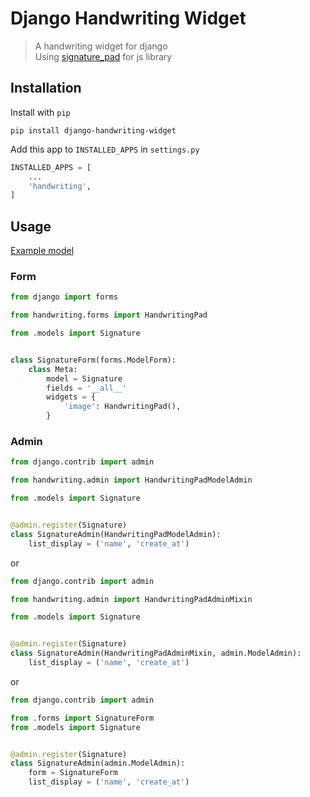 # Django Handwriting Widget

> A handwriting widget for django  
> Using [signature_pad](https://github.com/szimek/signature_pad) for js library

## Installation

Install with `pip`

```
pip install django-handwriting-widget
```

Add this app to `INSTALLED_APPS` in `settings.py`

```python
INSTALLED_APPS = [
    ...
    'handwriting',
]
```

## Usage

[Example model](e_signatures/models.py)

### Form

```python
from django import forms

from handwriting.forms import HandwritingPad

from .models import Signature


class SignatureForm(forms.ModelForm):
    class Meta:
        model = Signature
        fields = '__all__'
        widgets = {
            'image': HandwritingPad(),
        }
```

### Admin

```python
from django.contrib import admin

from handwriting.admin import HandwritingPadModelAdmin

from .models import Signature


@admin.register(Signature)
class SignatureAdmin(HandwritingPadModelAdmin):
    list_display = ('name', 'create_at')
```

or 

```python
from django.contrib import admin

from handwriting.admin import HandwritingPadAdminMixin

from .models import Signature


@admin.register(Signature)
class SignatureAdmin(HandwritingPadAdminMixin, admin.ModelAdmin):
    list_display = ('name', 'create_at')
```

or

```python
from django.contrib import admin

from .forms import SignatureForm
from .models import Signature


@admin.register(Signature)
class SignatureAdmin(admin.ModelAdmin):
    form = SignatureForm
    list_display = ('name', 'create_at')
```
